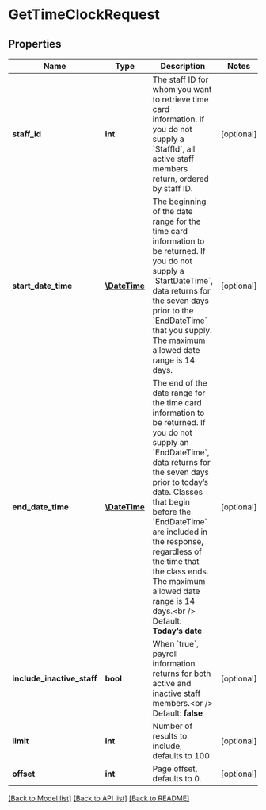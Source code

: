 # GetTimeClockRequest

## Properties
Name | Type | Description | Notes
------------ | ------------- | ------------- | -------------
**staff_id** | **int** | The staff ID for whom you want to retrieve time card information. If you do not supply a &#x60;StaffId&#x60;, all active staff members return, ordered by staff ID. | [optional] 
**start_date_time** | [**\DateTime**](\DateTime.md) | The beginning of the date range for the time card information to be returned. If you do not supply a &#x60;StartDateTime&#x60;, data returns for the seven days prior to the &#x60;EndDateTime&#x60; that you supply. The maximum allowed date range is 14 days. | [optional] 
**end_date_time** | [**\DateTime**](\DateTime.md) | The end of the date range for the time card information to be returned. If you do not supply an &#x60;EndDateTime&#x60;, data returns for the seven days prior to today’s date. Classes that begin before the &#x60;EndDateTime&#x60; are included in the response, regardless of the time that the class ends. The maximum allowed date range is 14 days.&lt;br /&gt;  Default: **Today’s date** | [optional] 
**include_inactive_staff** | **bool** | When &#x60;true&#x60;, payroll information returns for both active and inactive staff members.&lt;br /&gt;  Default: **false** | [optional] 
**limit** | **int** | Number of results to include, defaults to 100 | [optional] 
**offset** | **int** | Page offset, defaults to 0. | [optional] 

[[Back to Model list]](../README.md#documentation-for-models) [[Back to API list]](../README.md#documentation-for-api-endpoints) [[Back to README]](../README.md)


